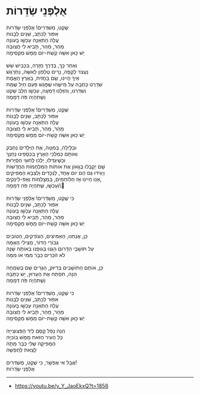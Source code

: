 # אֻלְפְּנֵי שְׂדֵרוֹת

שֶׁקֶט, מְשַׁדְּרִים! אֻלְפְּנֵי שְׂדֵרוֹת \
אִפּוּר לַכַּתָּב, שִׁנַּיִם לְבָנוֹת \
עֲלֵה הַתְּאֵנָה עַכְשָׁו בָּעוֹנָה \
מַהֵר, מַהֵר, תָּבִיא לִי חֲצוּבָה \
יֵשׁ כָּאן אִשָּׁה קְשַׁת-יוֹם מַמָּשׁ מַקְסִימָה \
\
וְאַחַר כָּךְ, בְּדֶרֶךְ חֲזָרָה, בִּכְבִישׁ שֵׁשׁ \
נַעֲצֹר לְקָפֶה, נָרִים טֵלֵפוֹן לָאִשָּׁה, נִתְרַגֵּשׁ \
אֵיךְ הָיִינוּ, שָׂם בַּחֲזִית, בְּאֶרֶץ הָאֱמֶת \
שִׁדַּרְנוּ כָּתְבָה עַל מִישֶׁהוּ שֶׁפָּגַשׁ פַּעַם חַיָּל שֶׁמֵּת \
וְשִׁדַּרְנוּ, וְהִזַּלְנוּ דִּמְעָה, עַכְשָׁו הַלֵּב שָׁקֵט \
וְשֶׁתִּהְיֶה פֹּה דְּמָמָה \
\
שֶׁקֶט, מְשַׁדְּרִים! אֻלְפְּנֵי שְׂדֵרוֹת \
אִפּוּר לַכַּתָּב, שִׁנַּיִם לְבָנוֹת \
עֲלֵה הַתְּאֵנָה עַכְשָׁו בָּעוֹנָה \
מַהֵר, מַהֵר, תָּבִיא לִי חֲצוּבָה \
יֵשׁ כָּאן אִשָּׁה קְשַׁת-יוֹם מַמָּשׁ מַקְסִימָה\
\
וּבַלַּיְלָה, בְּמִטָּה, אֶת הַיְּלָדִים נְחַבֵּק \
וְאוֹתָם כְּמַלְכֵי הָאָרֶץ בִּכְסָפֵינוּ נְחַנֵּךְ \
וּכְשֶׁיִּגְדְּלוּ, יֵלְכוּ לְחוּגֵי הַסַּיָּרוּת \
שָׁם יְקַבְּלוּ בְּגָאוֹן אֶת אוֹתוֹת הַמִּלְחָמוֹת הַחֲדָשׁוֹת \
וְיַגִּידוּ גַּם הֵם יוֹם אֶחָד, לַנְּכָדִים וְלִצְבָא הַמְּפִיקִים \
אָנוּ הָיִינוּ אָז הַלּוֹחַמִים, בְּמַצְלֵמוֹת וְאָפּ-לִינְקִים, \
וְעַכְשָׁו, שֶׁתִּהְיֶה פֹּה דְּמָמָה\\
\
כִּי שֶׁקֶט, מְשַׁדְּרִים! אֻלְפְּנֵי שְׂדֵרוֹת\
אִפּוּר לַכַּתָּב, שִׁנַּיִם לְבָנוֹת \
עֲלֵה הַתְּאֵנָה עַכְשָׁו בָּעוֹנָה \
מַהֵר, מַהֵר, תָּבִיא לִי חֲצוּבָה \
יֵשׁ כָּאן אִשָּׁה קְשַׁת-יוֹם מַמָּשׁ מַקְסִימָה\
\
כֵּן, אֲנַחְנוּ, הָאַמִּיצִים, הַצּוֹדְקִים, הַטּוֹבִים \
גִּבּוֹרֵי הַדּוֹר, מַצִּילִי הָאֻמָּה \
עַל תּוֹשָׁבֵי הַדָּרוֹם הֵגַנּוּ בְּגוּפֵנוּ בְּאוֹתָהּ שָׁנָה \
לֹא זוֹכְרִים כְּבָר מִמִּי אוֹ מִמָּה \
\
כֵּן, אוֹתָם הַתּוֹשָׁבִים בְּדִיּוּק, הַגָּרִים שָׁם בְּשִׂמְחָה \
הִנֵּה, תִּפְתַּח אֶת הֶעָרוּץ, יֵשׁ כַּתָּבָהּ\
וְשֶׁתִּהְיֶה פֹּה דְּמָמָה\
\
כִּי שֶׁקֶט, מְשַׁדְּרִים! אֻלְפְּנֵי שְׂדֵרוֹת\
אִפּוּר לַכַּתָּב, שִׁנַּיִם לְבָנוֹת \
עֲלֵה הַתְּאֵנָה עַכְשָׁו בָּעוֹנָה \
מַהֵר, מַהֵר, תָּבִיא לִי חֲצוּבָה \
יֵשׁ כָּאן אִשָּׁה קְשַׁת-יוֹם מַמָּשׁ מַקְסִימָה\
\
הִנֵּה נָפַל קָסַם לְיַד הָפִּצּוּצִייָּה\
כָּל הָעִיר הַזֹּאת מַמָּשׁ בּוֹכִיָּה\
הַמְּפִיקָה שֶׁלִּי כְּבָר מֵתָה \
לָצֵאת לְחֻפְשָׁה\
\
אֲבָל אִי אֶפְשָׁר, כִּי שֶׁקֶט, מְשַׁדְּרִים! \
אֻלְפְּנֵי שְׂדֵרוֹת

---
- https://youtu.be/y_Y_JaoEkxQ?t=1856
